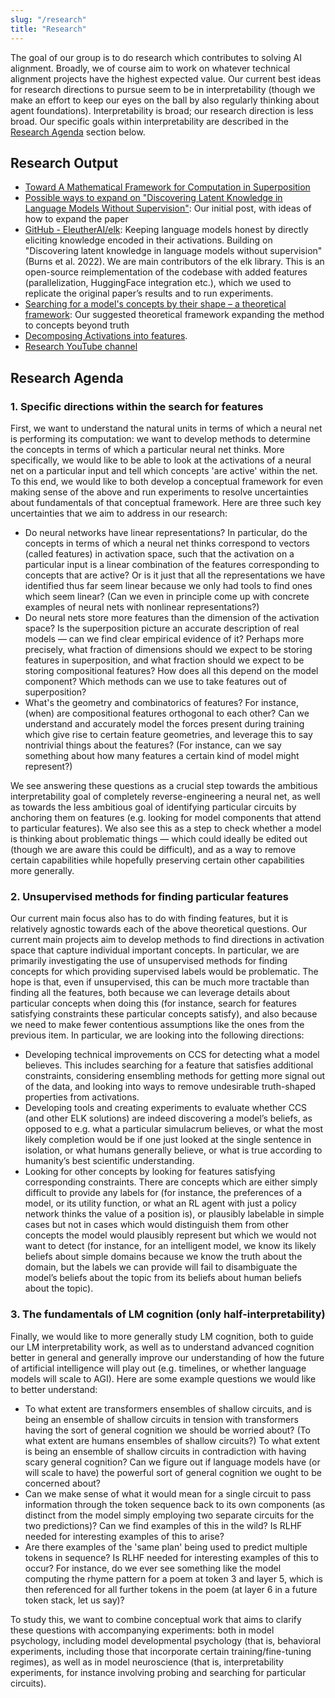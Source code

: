 ```yaml
---
slug: "/research"
title: "Research"
---
```


The goal of our group is to do research which contributes to solving AI alignment. Broadly, we of course aim to work on whatever technical alignment projects have the highest expected value. Our current best ideas for research directions to pursue seem to be in interpretability (though we make an effort to keep our eyes on the ball by also regularly thinking about agent foundations). Interpretability is broad; our research direction is less broad. Our specific goals within interpretability are described in the [Research Agenda](#research-agenda) section below.

## Research Output

- [Toward A Mathematical Framework for Computation in Superposition](https://www.lesswrong.com/posts/2roZtSr5TGmLjXMnT/toward-a-mathematical-framework-for-computation-in)
- [Possible ways to expand on "Discovering Latent Knowledge in Language Models Without Supervision"](https://www.lesswrong.com/posts/bFwigCDMC5ishLz7X/rfc-possible-ways-to-expand-on-discovering-latent-knowledge):  Our initial post, with ideas of how to expand the paper
- [GitHub - EleutherAI/elk](https://github.com/EleutherAI/elk): Keeping language models honest by directly eliciting knowledge encoded in their activations. Building on "Discovering latent knowledge in language models without supervision" (Burns et al. 2022). We are main contributors of the elk library. This is an open-source reimplementation of the codebase with added features (parallelization, HuggingFace integration etc.), which we used to replicate the original paper’s results and to run experiments.
- [Searching for a model's concepts by their shape – a theoretical framework](https://www.lesswrong.com/posts/Go5ELsHAyw7QrArQ6/searching-for-a-model-s-concepts-by-their-shape-a): Our suggested theoretical framework expanding the method to concepts beyond truth
- [Decomposing Activations into features](https://drive.google.com/file/d/1jD0VpCF1fLXyNwMMM3skbYAgoR2qQOu5/).
- [Research YouTube channel](https://www.youtube.com/watch?v=IGdk0JsvIkY) 

## Research Agenda

### 1. Specific directions within the search for features
First, we want to understand the natural units in terms of which a neural net is performing its computation: we want to develop methods to determine the concepts in terms of which a particular neural net thinks. More specifically, we would like to be able to look at the activations of a neural net on a particular input and tell which concepts 'are active' within the net. To this end, we would like to both develop a conceptual framework for even making sense of the above and run experiments to resolve uncertainties about fundamentals of that conceptual framework. Here are three such key uncertainties that we aim to address in our research:

- Do neural networks have linear representations? In particular, do the concepts in terms of which a neural net thinks correspond to vectors (called features) in activation space, such that the activation on a particular input is a linear combination of the features corresponding to concepts that are active? Or is it just that all the representations we have identified thus far seem linear because we only had tools to find ones which seem linear? (Can we even in principle come up with concrete examples of neural nets with nonlinear representations?)
- Do neural nets store more features than the dimension of the activation space? Is the superposition picture an accurate description of real models — can we find clear empirical evidence of it? Perhaps more precisely, what fraction of dimensions should we expect to be storing features in superposition, and what fraction should we expect to be storing compositional features? How does all this depend on the model component? Which methods can we use to take features out of superposition?
- What's the geometry and combinatorics of features? For instance, (when) are compositional features orthogonal to each other? Can we understand and accurately model the forces present during training which give rise to certain feature geometries, and leverage this to say nontrivial things about the features? (For instance, can we say something about how many features a certain kind of model might represent?)

We see answering these questions as a crucial step towards the ambitious interpretability goal of completely reverse-engineering a neural net, as well as towards the less ambitious goal of identifying particular circuits by anchoring them on features (e.g. looking for model components that attend to particular features). We also see this as a step to check whether a model is thinking about problematic things — which could ideally be edited out (though we are aware this could be difficult), and as a way to remove certain capabilities while hopefully preserving certain other capabilities more generally.

### 2. Unsupervised methods for finding particular features
Our current main focus also has to do with finding features, but it is relatively agnostic towards each of the above theoretical questions. Our current main projects aim to develop methods to find directions in activation space that capture individual important concepts. In particular, we are primarily investigating the use of unsupervised methods for finding concepts for which providing supervised labels would be problematic. The hope is that, even if unsupervised, this can be much more tractable than finding all the features, both because we can leverage details about particular concepts when doing this (for instance, search for features satisfying constraints these particular concepts satisfy), and also because we need to make fewer contentious assumptions like the ones from the previous item. In particular, we are looking into the following directions:

- Developing technical improvements on CCS for detecting what a model believes. This includes searching for a feature that satisfies additional constraints, considering ensembling methods for getting more signal out of the data, and looking into ways to remove undesirable truth-shaped properties from activations.
- Developing tools and creating experiments to evaluate whether CCS (and other ELK solutions) are indeed discovering a model’s beliefs, as opposed to e.g. what a particular simulacrum believes, or what the most likely completion would be if one just looked at the single sentence in isolation, or what humans generally believe, or what is true according to humanity’s best scientific understanding.
- Looking for other concepts by looking for features satisfying corresponding constraints. There are concepts which are either simply difficult to provide any labels for (for instance, the preferences of a model, or its utility function, or what an RL agent with just a policy network thinks the value of a position is), or plausibly labelable in simple cases but not in cases which would distinguish them from other concepts the model would plausibly represent but which we would not want to detect (for instance, for an intelligent model, we know its likely beliefs about simple domains because we know the truth about the domain, but the labels we can provide will fail to disambiguate the model’s beliefs about the topic from its beliefs about human beliefs about the topic).

### 3. The fundamentals of LM cognition (only half-interpretability)
Finally, we would like to more generally study LM cognition, both to guide our LM interpretability work, as well as to understand advanced cognition better in general and generally improve our understanding of how the future of artificial intelligence will play out (e.g. timelines, or whether language models will scale to AGI). Here are some example questions we would like to better understand:

- To what extent are transformers ensembles of shallow circuits, and is being an ensemble of shallow circuits in tension with transformers having the sort of general cognition we should be worried about? (To what extent are humans ensembles of shallow circuits?) To what extent is being an ensemble of shallow circuits in contradiction with having scary general cognition? Can we figure out if language models have (or will scale to have) the powerful sort of general cognition we ought to be concerned about?
- Can we make sense of what it would mean for a single circuit to pass information through the token sequence back to its own components (as distinct from the model simply employing two separate circuits for the two predictions)? Can we find examples of this in the wild? Is RLHF needed for interesting examples of this to arise?
- Are there examples of the 'same plan' being used to predict multiple tokens in sequence? Is RLHF needed for interesting examples of this to occur? For instance, do we ever see something like the model computing the rhyme pattern for a poem at token 3 and layer 5, which is then referenced for all further tokens in the poem (at layer 6 in a future token stack, let us say)?

To study this, we want to combine conceptual work that aims to clarify these questions with accompanying experiments: both in model psychology, including model developmental psychology (that is, behavioral experiments, including those that incorporate certain training/fine-tuning regimes), as well as in model neuroscience (that is, interpretability experiments, for instance involving probing and searching for particular circuits).



